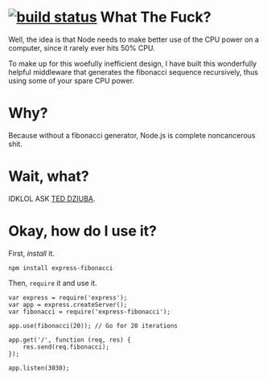 [![build status](https://secure.travis-ci.org/NuckChorris/express-fibonacci.png)](http://travis-ci.org/NuckChorris/express-fibonacci)
What The Fuck?
==============
Well, the idea is that Node needs to make better use of the CPU power on a computer, since it rarely ever hits 50% CPU.

To make up for this woefully inefficient design, I have built this wonderfully helpful middleware that generates the fibonacci sequence recursively, thus using some of your spare CPU power.

Why?
====
Because without a fibonacci generator, Node.js is complete noncancerous shit.

Wait, what?
===========
IDKLOL ASK [TED DZIUBA](http://teddziuba.com/2011/10/node-js-is-cancer.html).

Okay, how do I use it?
======================
First, _install_ it.

	npm install express-fibonacci

Then, `require` it and use it.

	var express = require('express');
	var app = express.createServer();
	var fibonacci = require('express-fibonacci');

	app.use(fibonacci(20)); // Go for 20 iterations

	app.get('/', function (req, res) {
		res.send(req.fibonacci);
	});

	app.listen(3030);